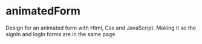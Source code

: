 # animatedForm
 Design for an animated form with Html, Css and JavaScript. Making it so the signIn and logIn forms are in the same page
